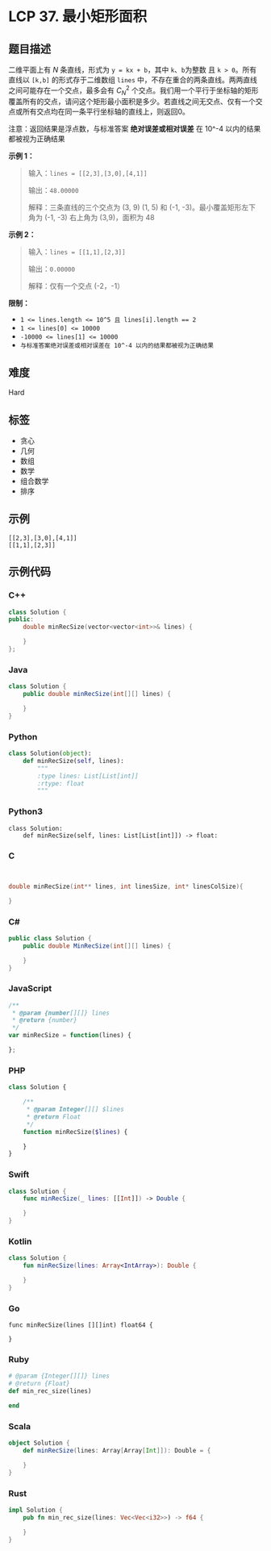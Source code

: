 # LCP 37. 最小矩形面积

## 题目描述

二维平面上有 $N$ 条直线，形式为 `y = kx + b`，其中 `k`、`b`为整数 且 `k > 0`。所有直线以 `[k,b]` 的形式存于二维数组 `lines` 中，不存在重合的两条直线。两两直线之间可能存在一个交点，最多会有 $C_N^2$ 个交点。我们用一个平行于坐标轴的矩形覆盖所有的交点，请问这个矩形最小面积是多少。若直线之间无交点、仅有一个交点或所有交点均在同一条平行坐标轴的直线上，则返回0。

注意：返回结果是浮点数，与标准答案 **绝对误差或相对误差** 在 10^-4 以内的结果都被视为正确结果


**示例 1：**
> 输入：`lines = [[2,3],[3,0],[4,1]]`
>
> 输出：`48.00000`
>
> 解释：三条直线的三个交点为 (3, 9) (1, 5) 和 (-1, -3)。最小覆盖矩形左下角为 (-1, -3) 右上角为 (3,9)，面积为 48


**示例 2：**
> 输入：`lines = [[1,1],[2,3]]`
>
> 输出：`0.00000`
>
> 解释：仅有一个交点 (-2，-1）


**限制：**
+ `1 <= lines.length <= 10^5 且 lines[i].length == 2`
+ `1 <= lines[0] <= 10000`
+ `-10000 <= lines[1] <= 10000`
+ `与标准答案绝对误差或相对误差在 10^-4 以内的结果都被视为正确结果`

## 难度

Hard

## 标签

- 贪心
- 几何
- 数组
- 数学
- 组合数学
- 排序

## 示例

```
[[2,3],[3,0],[4,1]]
[[1,1],[2,3]]
```

## 示例代码

### C++

```cpp
class Solution {
public:
    double minRecSize(vector<vector<int>>& lines) {

    }
};
```

### Java

```java
class Solution {
    public double minRecSize(int[][] lines) {

    }
}
```

### Python

```python
class Solution(object):
    def minRecSize(self, lines):
        """
        :type lines: List[List[int]]
        :rtype: float
        """
```

### Python3

```python3
class Solution:
    def minRecSize(self, lines: List[List[int]]) -> float:
```

### C

```c


double minRecSize(int** lines, int linesSize, int* linesColSize){

}

```

### C#

```csharp
public class Solution {
    public double MinRecSize(int[][] lines) {

    }
}
```

### JavaScript

```javascript
/**
 * @param {number[][]} lines
 * @return {number}
 */
var minRecSize = function(lines) {

};
```

### PHP

```php
class Solution {

    /**
     * @param Integer[][] $lines
     * @return Float
     */
    function minRecSize($lines) {

    }
}
```

### Swift

```swift
class Solution {
    func minRecSize(_ lines: [[Int]]) -> Double {

    }
}
```

### Kotlin

```kotlin
class Solution {
    fun minRecSize(lines: Array<IntArray>): Double {

    }
}
```

### Go

```golang
func minRecSize(lines [][]int) float64 {

}
```

### Ruby

```ruby
# @param {Integer[][]} lines
# @return {Float}
def min_rec_size(lines)

end
```

### Scala

```scala
object Solution {
    def minRecSize(lines: Array[Array[Int]]): Double = {

    }
}
```

### Rust

```rust
impl Solution {
    pub fn min_rec_size(lines: Vec<Vec<i32>>) -> f64 {

    }
}
```


